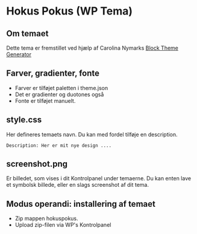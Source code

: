 # Hokus Pokus (WP Tema)

## Om temaet

Dette tema er fremstillet ved hjælp af Carolina Nymarks [Block Theme Generator](https://fullsiteediting.com/block-theme-generator/)

## Farver, gradienter, fonte

* Farver er tilføjet paletten i theme.json
* Det er gradienter og duotones også
* Fonte er tilføjet manuelt.

## style.css

Her defineres temaets navn. Du kan med fordel tilføje en description.

~~~~
Description: Her er mit nye design ....
~~~~

## screenshot.png

Er billedet, som vises i dit Kontrolpanel under temaerne. Du kan enten lave et symbolsk billede, eller en slags screenshot af dit tema. 

## Modus operandi: installering af temaet

* Zip mappen hokuspokus.
* Upload zip-filen via WP's Kontrolpanel